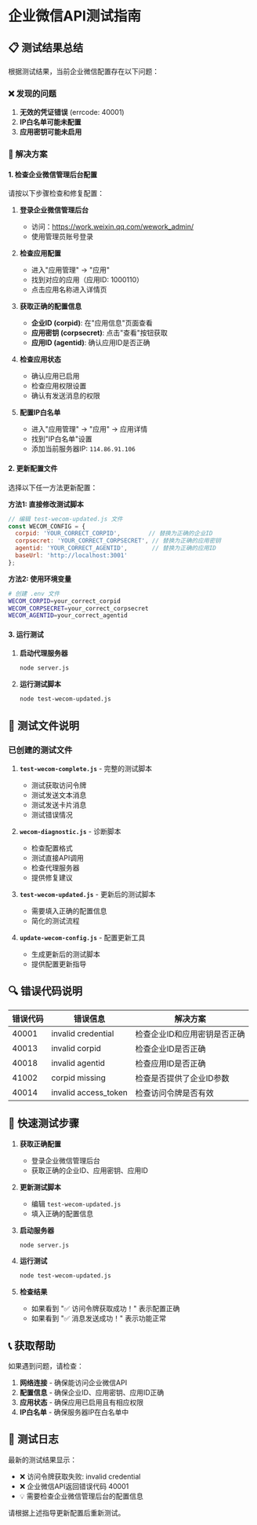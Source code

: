 # 企业微信API测试指南

## 📋 测试结果总结

根据测试结果，当前企业微信配置存在以下问题：

### ❌ 发现的问题
1. **无效的凭证错误** (errcode: 40001)
2. **IP白名单可能未配置**
3. **应用密钥可能未启用**

### 🔧 解决方案

#### 1. 检查企业微信管理后台配置

请按以下步骤检查和修复配置：

1. **登录企业微信管理后台**
   - 访问：https://work.weixin.qq.com/wework_admin/
   - 使用管理员账号登录

2. **检查应用配置**
   - 进入"应用管理" -> "应用"
   - 找到对应的应用（应用ID: 1000110）
   - 点击应用名称进入详情页

3. **获取正确的配置信息**
   - **企业ID (corpid)**: 在"应用信息"页面查看
   - **应用密钥 (corpsecret)**: 点击"查看"按钮获取
   - **应用ID (agentid)**: 确认应用ID是否正确

4. **检查应用状态**
   - 确认应用已启用
   - 检查应用权限设置
   - 确认有发送消息的权限

5. **配置IP白名单**
   - 进入"应用管理" -> "应用" -> 应用详情
   - 找到"IP白名单"设置
   - 添加当前服务器IP: `114.86.91.106`

#### 2. 更新配置文件

选择以下任一方法更新配置：

**方法1: 直接修改测试脚本**
```javascript
// 编辑 test-wecom-updated.js 文件
const WECOM_CONFIG = {
  corpid: 'YOUR_CORRECT_CORPID',        // 替换为正确的企业ID
  corpsecret: 'YOUR_CORRECT_CORPSECRET', // 替换为正确的应用密钥
  agentid: 'YOUR_CORRECT_AGENTID',       // 替换为正确的应用ID
  baseUrl: 'http://localhost:3001'
};
```

**方法2: 使用环境变量**
```bash
# 创建 .env 文件
WECOM_CORPID=your_correct_corpid
WECOM_CORPSECRET=your_correct_corpsecret
WECOM_AGENTID=your_correct_agentid
```

#### 3. 运行测试

1. **启动代理服务器**
   ```bash
   node server.js
   ```

2. **运行测试脚本**
   ```bash
   node test-wecom-updated.js
   ```

## 📁 测试文件说明

### 已创建的测试文件

1. **`test-wecom-complete.js`** - 完整的测试脚本
   - 测试获取访问令牌
   - 测试发送文本消息
   - 测试发送卡片消息
   - 测试错误情况

2. **`wecom-diagnostic.js`** - 诊断脚本
   - 检查配置格式
   - 测试直接API调用
   - 检查代理服务器
   - 提供修复建议

3. **`test-wecom-updated.js`** - 更新后的测试脚本
   - 需要填入正确的配置信息
   - 简化的测试流程

4. **`update-wecom-config.js`** - 配置更新工具
   - 生成更新后的测试脚本
   - 提供配置更新指导

## 🔍 错误代码说明

| 错误代码 | 错误信息 | 解决方案 |
|---------|---------|---------|
| 40001 | invalid credential | 检查企业ID和应用密钥是否正确 |
| 40013 | invalid corpid | 检查企业ID是否正确 |
| 40018 | invalid agentid | 检查应用ID是否正确 |
| 41002 | corpid missing | 检查是否提供了企业ID参数 |
| 40014 | invalid access_token | 检查访问令牌是否有效 |

## 🚀 快速测试步骤

1. **获取正确配置**
   - 登录企业微信管理后台
   - 获取正确的企业ID、应用密钥、应用ID

2. **更新测试脚本**
   - 编辑 `test-wecom-updated.js`
   - 填入正确的配置信息

3. **启动服务器**
   ```bash
   node server.js
   ```

4. **运行测试**
   ```bash
   node test-wecom-updated.js
   ```

5. **检查结果**
   - 如果看到 "✅ 访问令牌获取成功！" 表示配置正确
   - 如果看到 "✅ 消息发送成功！" 表示功能正常

## 📞 获取帮助

如果遇到问题，请检查：

1. **网络连接** - 确保能访问企业微信API
2. **配置信息** - 确保企业ID、应用密钥、应用ID正确
3. **应用状态** - 确保应用已启用且有相应权限
4. **IP白名单** - 确保服务器IP在白名单中

## 📝 测试日志

最新的测试结果显示：
- ❌ 访问令牌获取失败: invalid credential
- ❌ 企业微信API返回错误代码 40001
- 💡 需要检查企业微信管理后台的配置信息

请根据上述指导更新配置后重新测试。 